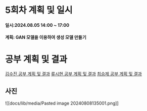 # 5회차 계획 및 일시
#### 일시:2024.08.05 14:00 ~ 17:00
#### 계획: GAN 모델을 이용하여 생성 모델 만들기
# 공부 계획 및 결과
[김수진 공부 계획 및 결과](https://wldwlddl.github.io/24-%ED%95%98%EA%B3%84-%EB%AA%A8%EA%B0%81%EC%BD%94/%EB%AA%A8%EA%B0%81%EC%BD%94-5%ED%9A%8C%EC%B0%A8-%EA%B0%9C%EC%9D%B8-%EB%AA%A9%ED%91%9C-%EB%B0%8F-%EA%B3%B5%EB%B6%80%EA%B2%B0%EA%B3%BC.html)
[류시현 공부 계획 및 결과](https://rshyun.github.io/24-%ED%95%98%EA%B3%84-%EB%AA%A8%EA%B0%81%EC%BD%94/5%ED%9A%8C%EC%B0%A8-%EA%B3%84%ED%9A%8D-%EB%B0%8F-%EA%B2%B0%EA%B3%BC.html)
[최승제 공부 계획 및 결과](https://choiseungje.github.io/choiseungje-%EA%B0%9C%EC%9D%B8/5%ED%9A%8C%EC%B0%A8.html)


## 사진

![[docs/lib/media/Pasted image 20240808135001.png]]


